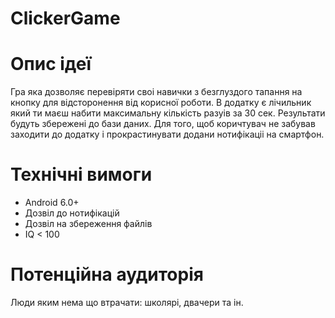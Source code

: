# СlickerGame

# Опис ідеї

Гра яка дозволяє перевіряти своі навички з безглуздого тапання на кнопку для відсторонення від корисної роботи.
В додатку є лічильник який ти маєш набити максимальну кількість разуів за 30 сек. Результати будуть збережені до бази даних. Для того, щоб коричтувач не забував заходити до додатку і прокрастинувати додани нотифікаціі на смартфон.

# Технічні вимоги

* Android 6.0+
* Дозвіл до нотифікацій
* Дозвіл на збереження файлів
* IQ < 100

# Потенційна аудиторія

Люди яким нема що втрачати: школярі, двачери та ін.
